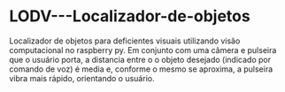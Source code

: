 # LODV---Localizador-de-objetos
Localizador de objetos para deficientes visuais utilizando visão computacional no raspberry py. Em conjunto com uma câmera e pulseira que o usuário porta, a distancia entre o o objeto desejado (indicado por comando de voz) é media e, conforme o mesmo se aproxima, a pulseira vibra mais rápido, orientando o usuário.
